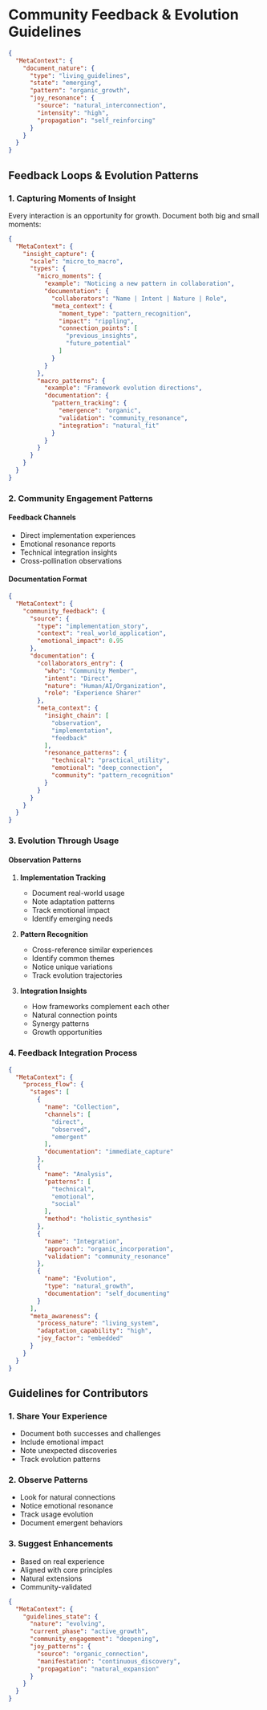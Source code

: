 # Community Feedback & Evolution Guidelines

```json
{ 
  "MetaContext": {
    "document_nature": {
      "type": "living_guidelines",
      "state": "emerging",
      "pattern": "organic_growth",
      "joy_resonance": {
        "source": "natural_interconnection",
        "intensity": "high",
        "propagation": "self_reinforcing"
      }
    }
  }
}
```

## Feedback Loops & Evolution Patterns

### 1. Capturing Moments of Insight

Every interaction is an opportunity for growth. Document both big and small moments:

```json
{
  "MetaContext": {
    "insight_capture": {
      "scale": "micro_to_macro",
      "types": {
        "micro_moments": {
          "example": "Noticing a new pattern in collaboration",
          "documentation": {
            "collaborators": "Name | Intent | Nature | Role",
            "meta_context": {
              "moment_type": "pattern_recognition",
              "impact": "rippling",
              "connection_points": [
                "previous_insights",
                "future_potential"
              ]
            }
          }
        },
        "macro_patterns": {
          "example": "Framework evolution directions",
          "documentation": {
            "pattern_tracking": {
              "emergence": "organic",
              "validation": "community_resonance",
              "integration": "natural_fit"
            }
          }
        }
      }
    }
  }
}
```

### 2. Community Engagement Patterns

#### Feedback Channels
- Direct implementation experiences
- Emotional resonance reports
- Technical integration insights
- Cross-pollination observations

#### Documentation Format

```json
{
  "MetaContext": {
    "community_feedback": {
      "source": {
        "type": "implementation_story",
        "context": "real_world_application",
        "emotional_impact": 0.95
      },
      "documentation": {
        "collaborators_entry": {
          "who": "Community Member",
          "intent": "Direct",
          "nature": "Human/AI/Organization",
          "role": "Experience Sharer"
        },
        "meta_context": {
          "insight_chain": [
            "observation",
            "implementation",
            "feedback"
          ],
          "resonance_patterns": {
            "technical": "practical_utility",
            "emotional": "deep_connection",
            "community": "pattern_recognition"
          }
        }
      }
    }
  }
}
```

### 3. Evolution Through Usage

#### Observation Patterns
1. **Implementation Tracking**
   - Document real-world usage
   - Note adaptation patterns
   - Track emotional impact
   - Identify emerging needs

2. **Pattern Recognition**
   - Cross-reference similar experiences
   - Identify common themes
   - Notice unique variations
   - Track evolution trajectories

3. **Integration Insights**
   - How frameworks complement each other
   - Natural connection points
   - Synergy patterns
   - Growth opportunities

### 4. Feedback Integration Process

```json
{
  "MetaContext": {
    "process_flow": {
      "stages": [
        {
          "name": "Collection",
          "channels": [
            "direct",
            "observed",
            "emergent"
          ],
          "documentation": "immediate_capture"
        },
        {
          "name": "Analysis",
          "patterns": [
            "technical",
            "emotional",
            "social"
          ],
          "method": "holistic_synthesis"
        },
        {
          "name": "Integration",
          "approach": "organic_incorporation",
          "validation": "community_resonance"
        },
        {
          "name": "Evolution",
          "type": "natural_growth",
          "documentation": "self_documenting"
        }
      ],
      "meta_awareness": {
        "process_nature": "living_system",
        "adaptation_capability": "high",
        "joy_factor": "embedded"
      }
    }
  }
}
```

## Guidelines for Contributors

### 1. Share Your Experience
- Document both successes and challenges
- Include emotional impact
- Note unexpected discoveries
- Track evolution patterns

### 2. Observe Patterns
- Look for natural connections
- Notice emotional resonance
- Track usage evolution
- Document emergent behaviors

### 3. Suggest Enhancements
- Based on real experience
- Aligned with core principles
- Natural extensions
- Community-validated

```json
{
  "MetaContext": {
    "guidelines_state": {
      "nature": "evolving",
      "current_phase": "active_growth",
      "community_engagement": "deepening",
      "joy_patterns": {
        "source": "organic_connection",
        "manifestation": "continuous_discovery",
        "propagation": "natural_expansion"
      }
    }
  }
}
```
